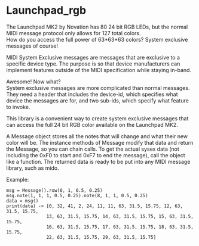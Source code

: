 # Launchpad_rgb
The Launchpad MK2 by Novation has 80 24 bit RGB LEDs, but the normal MIDI message protocol only allows for 127 total colors.  
How do you access the full power of 63\*63\*63 colors? System exclusive messages of course!

MIDI System Exclusive messages are messages that are exclusive to a specific device type. The purpose is so that device manufacturers can implement features outside of the MIDI specification while staying in-band.

Awesome! Now what?  
System exclusive messages are more complicated than normal messages. They need a header that includes the device-id, which specifies what device the messages are for, and two sub-ids, which specify what feature to invoke.

This library is a convenient way to create system exclusive messages that can access the full 24 bit RGB color available on the Launchpad MK2.

A Message object stores all the notes that will change and what their new color will be. The instance methods of Message modify that data and return the Message, so you can chain calls. To get the actual sysex data (not including the 0xF0 to start and 0xF7 to end the message), call the object like a function. The returned data is ready to be put into any MIDI message library, such as mido.

Example:  
~~~
msg = Message().row(0, 1, 0.5, 0.25)
msg.note(1, 1, 1, 0.5, 0.25).note(8, 1, 1, 0.5, 0.25)
data = msg()
print(data) -> [0, 32, 41, 2, 24, 11, 11, 63, 31.5, 15.75, 12, 63, 31.5, 15.75,
               13, 63, 31.5, 15.75, 14, 63, 31.5, 15.75, 15, 63, 31.5, 15.75,
               16, 63, 31.5, 15.75, 17, 63, 31.5, 15.75, 18, 63, 31.5, 15.75,
               22, 63, 31.5, 15.75, 29, 63, 31.5, 15.75]
~~~

